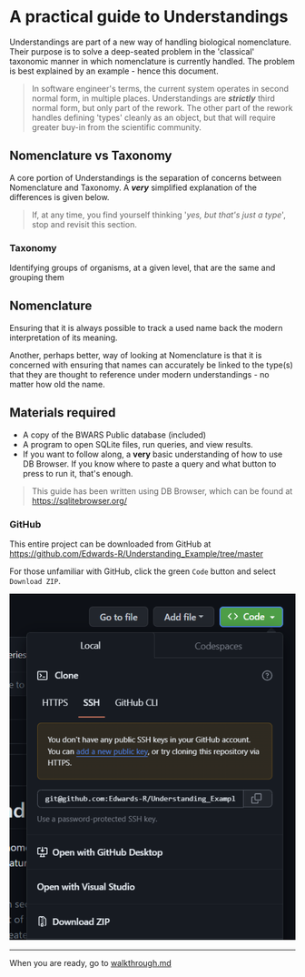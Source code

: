 # A practical guide to Understandings
Understandings are part of a new way of handling biological nomenclature. Their purpose is to solve a deep-seated problem in the 'classical' taxonomic manner in which nomenclature is currently handled. The problem is best explained by an example - hence this document.

>In software engineer's terms, the current system operates in second normal form, in multiple places. Understandings are ***strictly*** third normal form, but only part of the rework. The other part of the rework handles defining 'types' cleanly as an object, but that will require greater buy-in from the scientific community.

## Nomenclature vs Taxonomy
A core portion of Understandings is the separation of concerns between Nomenclature and Taxonomy. A ***very*** simplified explanation of the differences is given below.

>If, at any time, you find yourself thinking '*yes, but that's just a type*', stop and revisit this section. 

### Taxonomy
Identifying groups of organisms, at a given level, that are the same and grouping them

## Nomenclature
Ensuring that it is always possible to track a used name back the modern interpretation of its meaning.

Another, perhaps better, way of looking at Nomenclature is that it is concerned with ensuring that names can accurately be linked to the type(s) that they are thought to reference under modern understandings - no matter how old the name.

## Materials required

- A copy of the BWARS Public database (included)
- A program to open SQLite files, run queries, and view results.
- If you want to follow along, a **very** basic understanding of how to use DB Browser. If you know where to paste a query and what button to press to run it, that's enough.

>This guide has been written using DB Browser, which can be found at https://sqlitebrowser.org/

### GitHub

This entire project can be downloaded from GitHub at 
https://github.com/Edwards-R/Understanding_Example/tree/master

For those unfamiliar with GitHub, click the green `Code` button and select `Download ZIP`.

![Download instructions](download_instructions.png)

---
When you are ready, go to [walkthrough.md](./walkthrough.md)
